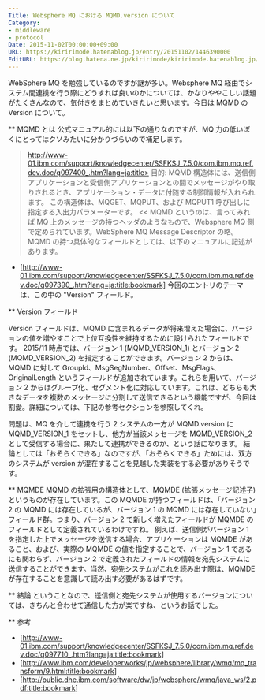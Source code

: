 ```yaml
---
Title: Websphere MQ における MQMD.version について
Category:
- middleware
- protocol
Date: 2015-11-02T00:00:00+09:00
URL: https://kiririmode.hatenablog.jp/entry/20151102/1446390000
EditURL: https://blog.hatena.ne.jp/kiririmode/kiririmode.hatenablog.jp/atom/entry/6653458415126740275
---
```


WebSphere MQ を勉強しているのですが謎が多い。Websphere MQ 経由でシステム間連携を行う際にどうすれば良いのかについては、かなりややこしい話題がたくさんなので、気付きをまとめていきたいと思います。今日は MQMD の Version について。

** MQMD とは
公式マニュアル的には以下の通りなのですが、MQ 力の低いぼくにとってはクソみたいに分かりづらいので補足します。
>http://www-01.ibm.com/support/knowledgecenter/SSFKSJ_7.5.0/com.ibm.mq.ref.dev.doc/q097400_.htm?lang=ja:title>
目的: MQMD 構造体には、送信側アプリケーションと受信側アプリケーションとの間でメッセージがやり取りされるとき、アプリケーション・データに付随する制御情報が入れられます。 この構造体は、MQGET、MQPUT、および MQPUT1 呼び出しに指定する入出力パラメーターです。
<<
MQMD というのは、言ってみれば MQ 上のメッセージの持つヘッダのようなもので、Websphere MQ 側で定められています。WebSphere MQ Message Descriptor の略。
MQMD の持つ具体的なフィールドとしては、以下のマニュアルに記述があります。
- [http://www-01.ibm.com/support/knowledgecenter/SSFKSJ_7.5.0/com.ibm.mq.ref.dev.doc/q097390_.htm?lang=ja:title:bookmark]
今回のエントリのテーマは、この中の "Version" フィールド。

** Version フィールド

Version フィールドは、MQMD に含まれるデータが将来増えた場合に、バージョンの値を増やすことで上位互換性を維持するために設けられたフィールドです。
2015/11 時点では、バージョン 1 (MQMD_VERSION_1) とバージョン 2 (MQMD_VERSION_2) を指定することができます。バージョン 2 からは、MQMD に対して GroupId、MsgSegNumber、Offset、MsgFlags、OriginalLength というフィールドが追加されています。これらを用いて、バージョン 2 からはグループ化、セグメント化に対応しています。これは、どちらも大きなデータを複数のメッセージに分割して送信できるという機能ですが、今回は割愛。詳細については、下記の参考セクションを参照してくれ。

問題は、MQ を介して連携を行う 2 システムの一方が MQMD.version に MQMD_VERSION_1 をセットし、他方が当該メッセージを MQMD_VERSION_2 として受信する場合に、果たして連携ができるのか、という話になります。
結論としては「おそらくできる」なのですが、「おそらくできる」ためには、双方のシステムが version が混在することを見越した実装をする必要がありそうです。

** MQMDE
MQMD の拡張用の構造体として、MQMDE (拡張メッセージ記述子) というものが存在しています。この MQMDE が持つフィールドは、「バージョン 2 の MQMD には存在しているが、バージョン 1 の MQMD には存在していない」フィールド群。つまり、バージョン 2 で新しく増えたフィールドが MQMDE のフィールドとして定義されているわけですね。
例えば、送信側がバージョン 1 を指定した上でメッセージを送信する場合、アプリケーションは MQMDE があること、および、実際の MQMDE の値を指定することで、バージョン 1 であるにも関わらず、バージョン 2 で定義されたフィールドの情報を宛先システムに送信することができます。当然、宛先システムがこれを読み出す際は、MQMDE が存在することを意識して読み出す必要があるはずです。

** 結論
ということなので、送信側と宛先システムが使用するバージョンについては、きちんと合わせて通信した方が楽ですね、というお話でした。

** 参考
- [http://www-01.ibm.com/support/knowledgecenter/SSFKSJ_7.5.0/com.ibm.mq.ref.dev.doc/q097710_.htm?lang=ja:title:bookmark]
- [http://www.ibm.com/developerworks/jp/websphere/library/wmq/mq_transform/9.html:title:bookmark]
- [http://public.dhe.ibm.com/software/dw/jp/websphere/wmq/java_ws/2.pdf:title:bookmark]

